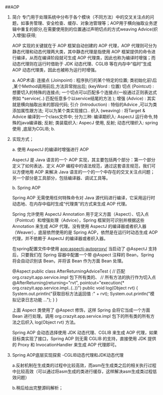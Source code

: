 ##AOP


1.	简介
	专门用于处理系统中分布于各个模块（不同方法）中的交叉关注点的问题，如事务管理、安全检查、缓存、对象池管理等；AOP用于横向抽取业务逻辑中重复的部分,在需要使用到的位置通过声明切点的方式weaving Advice(织入增强)获得;


	AOP 实现的关键就在于 AOP 框架自动创建的 AOP 代理，AOP 代理则可分为静态代理和动态代理两大类，其中静态代理是指使用 AOP 框架提供的命令进行编译，从而在编译阶段就可生成 AOP 代理类，因此也称为编译时增强；而动态代理则在运行时借助于 JDK 动态代理、CGLIB 等在内存中“临时”生成 AOP 动态代理类，因此也被称为运行时增强。

	a. AOP术语:
	    连接点 (Joinpoint) : 程序执行的某个特定的位置; 类初始化前\后 ,某个Method调用前后,方法异常抛出后;  (keyWord  : 位置)
	    切点  (Pointcut)  :  想要切入的特殊的连接点; 一个切点可以匹配多个连接点(一般通过正则表达式 例如 *service(..) 匹配任意多个以service结尾的方法 );
	    增强  (Advice)    : 其实就是横向抽取出来的那段代码;
	    引介  (Introduction) : 特俗的Advice ,可以为类添加属性跟方法; 可以为某个类实现接口..
	    织入 (weaving) :  将Target & Advice 编译到一个class文件中; 分为三种:
	        编译期织入: AspectJ 运行命令,特殊的java编译器; 反射;
	        类装载织入: AspecJ 使用, 反射;
	        动态代理织入: spring 使用 ,底层为CGLIB;
	b.



2.	实现方式；

	a.	使用 AspectJ 的编译时增强进行 AOP

	AspectJ 是 Java 语言的一个 AOP 实现，其主要包括两个部分：第一个部分定义了如何表达、定义 AOP 编程中的语法规范，通过这套语言规范，我们可以方便地用 AOP 来解决 Java 语言的一个的一个中存在的交叉关注点问题；另一个部分是工具部分，包括编译器、调试工具等。

	b.	 Spring AOP

	Spring AOP 无需使用任何特殊命令对 Java 源代码进行编译，它采用运行时动态地、在内存中临时生成“代理类”的方式来生成 AOP 代理。

	Spring 允许使用 AspectJ Annotation 用于定义方面（Aspect）、切入点（Pointcut）和增强处理（Advice），Spring 框架则可识别并根据这些 Annotation 来生成 AOP 代理。没有使用 AspectJ 的编译器或者织入器（Weaver），底层依然使用的是 Spring AOP，依然是在运行时动态生成 AOP 代理，并不依赖于 AspectJ 的编译器或者织入器。

	在spring配置文件中使用   <aop:aspectj-autoproxy/>  <!-- 启动 @AspectJ 支持 --> 当启动了 @AspectJ 支持后，只要我们在 Spring 容器中配置一个带 @Aspect 注释的 Bean，Spring 将会自动识别该 Bean，并将该 Bean 作为方面 Bean 处理。


	@Aspect
	 public class AfterReturningAdviceTest
	 {
	 // 匹配 org.crazyit.app.service.impl 包下所有类的、
	 // 所有方法的执行作为切入点
	 @AfterReturning(returning="rvt",
	 pointcut="execution(* org.crazyit.app.service.impl.*.*(..))")
	 public void log(Object rvt)
	 {
	 System.out.println("获取目标方法返回值 :" + rvt);
	 System.out.println("模拟记录日志功能 ...");
	 }
	 }

	 上面 Aspect 类使用了 @Aspect 修饰，这样 Spring 会将它当成一个方面 Bean 进行处理。调用 org.crazyit.app.service.impl 包下的所有类的所有方法之后织入 log(Object rvt) 方法。

	 Spring AOP 会动态选择使用 JDK 动态代理、CGLIB 来生成 AOP 代理，如果目标类实现了接口，Spring AOP 则无需 CGLIB 的支持，直接使用 JDK 提供的 Proxy 和 InvocationHandler 来生成 AOP 代理即可。


3. Spring AOP底层实现探索 -CGLIB动态代理和JDK动态代理

	a.反射机制在生成类的过程中比较高效，而asm在生成类之后的相关执行过程中比较高效（可以通过将asm生成的类进行缓存，这样解决asm生成类过程低效问题）

	b.稍后给出完整源码解析；





